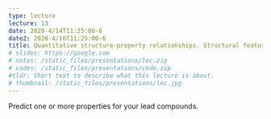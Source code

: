 ```yaml
---
type: lecture
lecture: 13
date: 2020-4/14T11:25:00-6
date2: 2020-4/16T11:25:00-6
title: Quantitative structure-property relationships. Structural features. Common properties. Machine learning methods.
# slides: https://google.com
# notes: /static_files/presentations/lec.zip
# codes: /static_files/presentations/code.zip
#tldr: Short text to describe what this lecture is about.
# thumbnail: /static_files/presentations/lec.jpg
---
```

Predict one or more properties for your lead compounds.